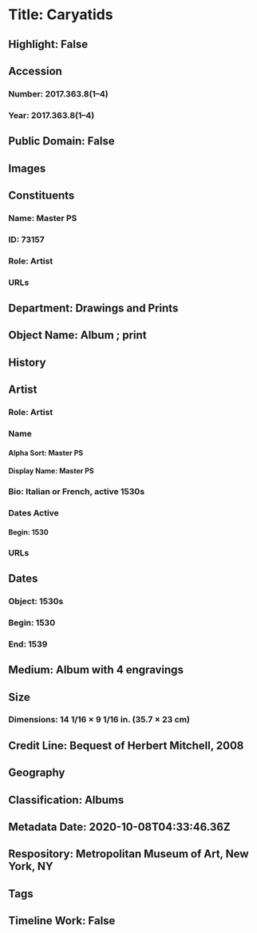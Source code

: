 # Title: Caryatids
## Highlight: False
## Accession
### Number: 2017.363.8(1–4)
### Year: 2017.363.8(1–4)
## Public Domain: False
## Images
## Constituents
### Name: Master PS
### ID: 73157
### Role: Artist
### URLs
## Department: Drawings and Prints
## Object Name: Album ; print
## History
## Artist
### Role: Artist
### Name
#### Alpha Sort: Master PS
#### Display Name: Master PS
### Bio: Italian or French, active 1530s
### Dates Active
#### Begin: 1530
### URLs
## Dates
### Object: 1530s
### Begin: 1530
### End: 1539
## Medium: Album with 4 engravings
## Size
### Dimensions: 14 1/16 × 9 1/16 in. (35.7 × 23 cm)
## Credit Line: Bequest of Herbert Mitchell, 2008
## Geography
## Classification: Albums
## Metadata Date: 2020-10-08T04:33:46.36Z
## Respository: Metropolitan Museum of Art, New York, NY
## Tags
## Timeline Work: False